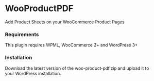 # WooProductPDF
Add Product Sheets on your WooCommerce Product Pages

### Requirements
This plugin requires WPML, WooCommerce 3+ and WordPress 3+

### Installation
Download the latest version of the woo-product-pdf.zip and upload it to your WordPress installation.